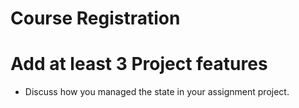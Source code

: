 # Course Registration

# Add at least 3 Project features
- Discuss how you managed the state in your assignment project.
